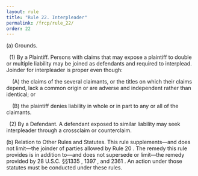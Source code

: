 ```yaml
---
layout: rule
title: "Rule 22. Interpleader"
permalink: /frcp/rule_22/
order: 22
---
```


(a) Grounds.


&nbsp;&nbsp;(1) By a Plaintiff. Persons with claims that may expose a plaintiff to double or multiple liability may be joined as defendants and required to interplead. Joinder for interpleader is proper even though:


&nbsp;&nbsp;&nbsp;&nbsp;(A) the claims of the several claimants, or the titles on which their claims depend, lack a common origin or are adverse and independent rather than identical; or


&nbsp;&nbsp;&nbsp;&nbsp;(B) the plaintiff denies liability in whole or in part to any or all of the claimants.


&nbsp;&nbsp;(2) By a Defendant. A defendant exposed to similar liability may seek interpleader through a crossclaim or counterclaim.


(b) Relation to Other Rules and Statutes. This rule supplements—and does not limit—the joinder of parties allowed by Rule 20 . The remedy this rule provides is in addition to—and does not supersede or limit—the remedy provided by 28 U.S.C. §§1335 , 1397 , and 2361 . An action under those statutes must be conducted under these rules.
